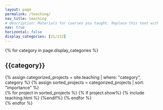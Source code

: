 ```yaml
---
layout: page
permalink: /teaching/
nav_title: teaching
# description: Materials for courses you taught. Replace this text with your description.
nav: true
horizontal: false
display_categories: [21/22Z]
---
```


<!-- For now, this page is assumed to be a static description of your courses. You can convert it to a collection similar to `_projects/` so that you can have a dedicated page for each course.

Organize your courses by years, topics, or universities, however you like! -->

<div class="teaching">
 {% for category in page.display_categories %}
      <h2 class="category">{{category}}</h2>
      {% assign categorized_projects = site.teaching | where: "category", category %}
      {% assign sorted_projects = categorized_projects | sort: "importance" %}
      <!-- Generate cards for each project -->
        <div class="container">
          <div class="row row-cols-1">
          {% for project in sorted_projects %}
            {% if project.show%}
                {% include teaching.html %}
            {%endif%}
          {% endfor %}
          </div>
        </div>
    {% endfor %}
</div>